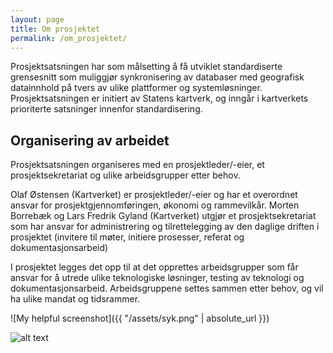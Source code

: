 ```yaml
---
layout: page
title: Om prosjektet 
permalink: /om_prosjektet/
---
```


Prosjektsatsningen har som målsetting å få utviklet standardiserte grensesnitt som muliggjør synkronisering av databaser med geografisk datainnhold på tvers av ulike plattformer og systemløsninger. Prosjektsatsningen er initiert av Statens kartverk, og inngår i kartverkets prioriterte satsninger innenfor standardisering.

## Organisering av arbeidet

Prosjektsatsningen organiseres med en prosjektleder/-eier, et prosjektsekretariat og ulike arbeidsgrupper etter behov.

Olaf Østensen (Kartverket) er prosjektleder/-eier og har et overordnet ansvar for prosjektgjennomføringen, økonomi og rammevilkår. Morten Borrebæk og Lars Fredrik Gyland (Kartverket) utgjør et prosjektsekretariat som har ansvar for administrering og tilrettelegging av den daglige driften i prosjektet (invitere til møter, initiere prosesser, referat og dokumentasjonsarbeid)

I prosjektet legges det opp til at det opprettes arbeidsgrupper som får ansvar for å utrede ulike teknologiske løsninger, testing av teknologi og dokumentasjonsarbeid. Arbeidsgruppene settes sammen etter behov, og vil ha ulike mandat og tidsrammer.

![My helpful screenshot]({{ "/assets/syk.png" | absolute_url }})

![alt text](/assets/synk.png "Title")
